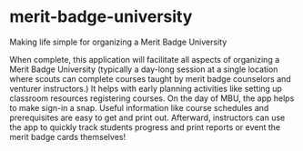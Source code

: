 # merit-badge-university
Making life simple for organizing a Merit Badge University

When complete, this application will facilitate all aspects of organizing a Merit Badge University (typically a day-long session at a single location where scouts can complete courses taught by merit badge counselors and venturer instructors.)  It helps with early planning activities like setting up classroom resources registering courses.  On the day of MBU, the app helps to make sign-in a snap.  Useful information like course schedules and prerequisites are easy to get and print out.  Afterward, instructors can use the app to quickly track students progress and print reports or event the merit badge cards themselves!
